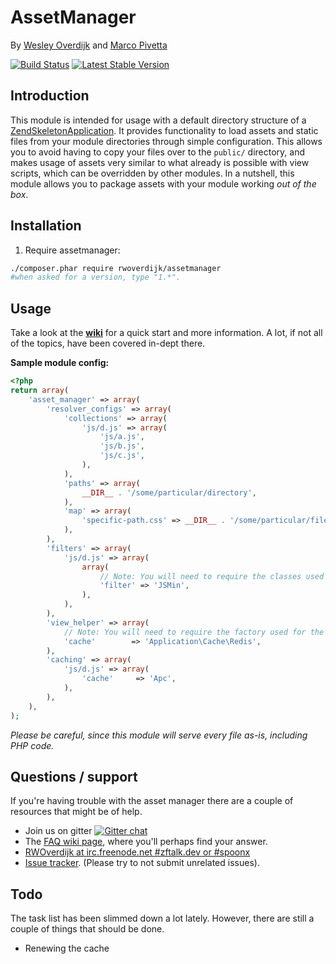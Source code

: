 # AssetManager
By [Wesley Overdijk](http://blog.spoonx.nl/) and [Marco Pivetta](http://ocramius.github.com/)

[![Build Status](https://secure.travis-ci.org/RWOverdijk/AssetManager.png?branch=master)](http://travis-ci.org/RWOverdijk/AssetManager)
[![Latest Stable Version](https://poser.pugx.org/RWOverdijk/AssetManager/v/stable.png)](https://packagist.org/packages/RWOverdijk/AssetManager)

## Introduction
This module is intended for usage with a default directory structure of a
[ZendSkeletonApplication](https://github.com/zendframework/ZendSkeletonApplication/). It provides functionality to load
assets and static files from your module directories through simple configuration.
This allows you to avoid having to copy your files over to the `public/` directory, and makes usage of assets very
similar to what already is possible with view scripts, which can be overridden by other modules.
In a nutshell, this module allows you to package assets with your module working *out of the box*.

## Installation

 1.  Require assetmanager:

```sh
./composer.phar require rwoverdijk/assetmanager
#when asked for a version, type "1.*".
```

## Usage

Take a look at the **[wiki](https://github.com/RWOverdijk/AssetManager/wiki)** for a quick start and more information.
A lot, if not all of the topics, have been covered in-dept there.

**Sample module config:**

```php
<?php
return array(
    'asset_manager' => array(
        'resolver_configs' => array(
            'collections' => array(
                'js/d.js' => array(
                    'js/a.js',
                    'js/b.js',
                    'js/c.js',
                ),
            ),
            'paths' => array(
                __DIR__ . '/some/particular/directory',
            ),
            'map' => array(
                'specific-path.css' => __DIR__ . '/some/particular/file.css',
            ),
        ),
        'filters' => array(
            'js/d.js' => array(
                array(
                    // Note: You will need to require the classes used for the filters yourself.
                    'filter' => 'JSMin',
                ),
            ),
        ),
        'view_helper' => array(
            // Note: You will need to require the factory used for the cache yourself.
            'cache'        => 'Application\Cache\Redis',
        ),
        'caching' => array(
            'js/d.js' => array(
                'cache'     => 'Apc',
            ),
        ),
    ),
);
```

*Please be careful, since this module will serve every file as-is, including PHP code.*

## Questions / support
If you're having trouble with the asset manager there are a couple of resources that might be of help.
* Join us on gitter [![Gitter chat](https://badges.gitter.im/SpoonX/Dev.png)](https://gitter.im/SpoonX/Dev)
* The [FAQ wiki page](https://github.com/RWOverdijk/AssetManager/wiki/FAQ), where you'll perhaps find your answer.
* [RWOverdijk at irc.freenode.net #zftalk.dev or #spoonx](http://webchat.freenode.net/?channels=zftalk.dev%2Czftalk%2Cspoonx&uio=MTE9MTAz8d)
* [Issue tracker](https://github.com/RWOverdijk/AssetManager/issues). (Please try to not submit unrelated issues).

## Todo
The task list has been slimmed down a lot lately. However, there are still a couple of things that should be done.

 * Renewing the cache
